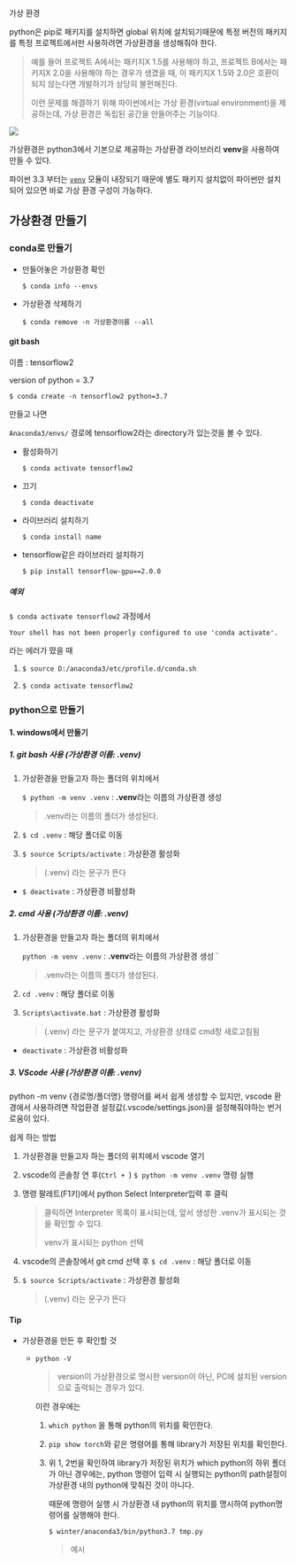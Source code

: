 가상 환경

python은 pip로 패키지를 설치하면 global 위치에 설치되기때문에 특정 버전의 패키지를 특정 프로젝트에서만 사용하려면 가상환경을 생성해줘야 한다.

> 예를 들어 프로젝트 A에서는 패키지X 1.5를 사용해야 하고, 프로젝트 B에서는 패키지X 2.0을 사용해야 하는 경우가 생겼을 때, 이 패키지X 1.5와 2.0은 호환이 되지 않는다면 개발하기가 상당히 불편해진다.
>
> 이런 문제를 해결하기 위해 파이썬에서는 가상 환경(virtual environment)을 제공하는데, 가상 환경은 독립된 공간을 만들어주는 기능이다.

![](https://dojang.io/pluginfile.php/14099/mod_page/content/4/047006.png)

가상환경은 python3에서 기본으로 제공하는 가상환경 라이브러리 **venv**을 사용하여 만들 수 있다.

파이썬 3.3 부터는 [`venv`](https://docs.python.org/3/library/venv.html) 모듈이 내장되기 때문에 별도 패키지 설치없이 파이썬만 설치되어 있으면 바로 가상 환경 구성이 가능하다.







## 가상환경 만들기

### conda로 만들기

- 만들어놓은 가상환경 확인

  ```
  $ conda info --envs
  ```

- 가상환경 삭제하기

  ```
  $ conda remove -n 가상환경이름 --all
  ```

  





####  git bash

이름 : tensorflow2

version of python = 3.7

```
$ conda create -n tensorflow2 python=3.7
```

만들고 나면

`Anaconda3/envs/` 경로에 tensorflow2라는 directory가 있는것을 볼 수 있다.





- 활성화하기

  ```
  $ conda activate tensorflow2
  ```

- 끄기

  ```
  $ conda deactivate
  ```

- 라이브러리 설치하기

  ```
  $ conda install name
  ```

- tensorflow같은 라이브러리 설치하기

  ```
  $ pip install tensorflow-gpu==2.0.0
  ```



##### 예외



`$ conda activate tensorflow2` 과정에서 

```
Your shell has not been properly configured to use 'conda activate'.
```

라는 에러가 떴을 때

1. ```
   $ source D:/anaconda3/etc/profile.d/conda.sh
   ```

2. ```
   $ conda activate tensorflow2
   ```

   







### python으로 만들기

#### 1. windows에서 만들기

##### 1. git bash 사용 (가상환경 이름: .venv)

1. 가상환경을 만들고자 하는 폴더의 위치에서

   `$ python -m venv .venv`  :  **.venv**라는 이름의 가상환경 생성 

   > .venv라는 이름의 폴더가 생성된다.

2. `$ cd .venv` : 해당  폴더로 이동

3. `$ source Scripts/activate` : 가상환경 활성화

   > (.venv) 라는 문구가 뜬다

- `$ deactivate` : 가상환경 비활성화





##### 2. cmd 사용 (가상환경 이름: .venv)

1. 가상환경을 만들고자 하는 폴더의 위치에서

   `python -m venv .venv`  :  **.venv**라는 이름의 가상환경 생성 `

   > .venv라는 이름의 폴더가 생성된다.

2. `cd .venv` : 해당  폴더로 이동

3. `Scripts\activate.bat` : 가상환경 활성화

   > (.venv) 라는 문구가 붙여지고, 가상환경 상태로 cmd창 새로고침됨

- `deactivate` : 가상환경 비활성화



##### 3. VScode 사용 (가상환경 이름: .venv)

python -m venv {경로명/폴더명} 명령어를 써서 쉽게 생성할 수 있지만, vscode 환경에서 사용하려면 작업환경 설정값(.vscode/settings.json)을 설정해줘야하는 번거로움이 있다.

쉽게 하는 방법 

1. 가상환경을 만들고자 하는 폴더의 위치에서 vscode 열기
2. vscode의 콘솔창 연 후(`Ctrl + `)  `$ python -m venv .venv`  명령 실행

3. 명령 팔레트(F1키)에서 python Select Interpreter입력 후 클릭

   > 클릭하면 Interpreter 목록이 표시되는데, 앞서 생성한 .venv가 표시되는 것을 확인할 수 있다. 
   >
   > venv가 표시되는 python 선택

4. vscode의 콘솔창에서 git cmd 선택 후 `$ cd .venv` : 해당  폴더로 이동

5. `$ source Scripts/activate` : 가상환경 활성화

   > (.venv) 라는 문구가 뜬다





#### Tip

- 가상환경을 만든 후 확인할 것

  - ```
    python -V
    ```

    > version이 가상환경으로 명시한 version이 아닌, PC에 설치된 version으로 출력되는 경우가 있다.

    이런 경우에는

    1. `which python` 을 통해 python의 위치를 확인한다.

    2. `pip show torch`와 같은 명령어를 통해 library가 저장된 위치를 확인한다.

    3. 위 1, 2번을 확인하여 library가 저장된 위치가 which python의 하위 폴더가 아닌 경우에는, python 명령어 입력 시 실행되는 python의 path설정이 가상환경 내의 python에 맞춰진 것이 아니다.

       때문에 명령어 실행 시 가상환경 내 python의 위치를 명시하여 python명령어를 실행해야 한다.

       ```
       $ winter/anaconda3/bin/python3.7 tmp.py
       ```

       > 예시

